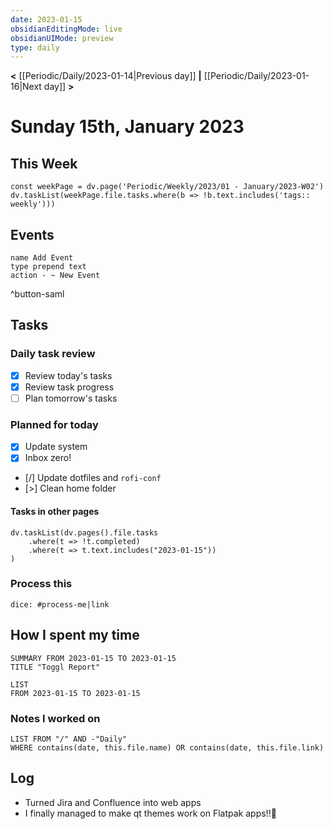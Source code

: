 ```yaml
---
date: 2023-01-15
obsidianEditingMode: live
obsidianUIMode: preview
type: daily
---
```


**<** [[Periodic/Daily/2023-01-14|Previous day]] **|** [[Periodic/Daily/2023-01-16|Next day]] **>**

# Sunday 15th, January 2023

## This Week

```dataviewjs
const weekPage = dv.page('Periodic/Weekly/2023/01 - January/2023-W02')
dv.taskList(weekPage.file.tasks.where(b => !b.text.includes('tags:: weekly')))
```

## Events
```button
name Add Event
type prepend text
action - ~ New Event
```
^button-saml

## Tasks

### Daily task review
- [x] Review today's tasks
- [x] Review task progress
- [ ] Plan tomorrow's tasks

### Planned for today
- [x] Update system
- [x] Inbox zero!
- [/] Update dotfiles and `rofi-conf`
- [>] Clean home folder

#### Tasks in other pages
```dataviewjs
dv.taskList(dv.pages().file.tasks
	.where(t => !t.completed)
	.where(t => t.text.includes("2023-01-15"))
)
```

### Process this
`dice: #process-me|link`

## How I spent my time

```toggl
SUMMARY FROM 2023-01-15 TO 2023-01-15
TITLE "Toggl Report"
```

```toggl
LIST
FROM 2023-01-15 TO 2023-01-15
```

### Notes I worked on

```dataview
LIST FROM "/" AND -"Daily"
WHERE contains(date, this.file.name) OR contains(date, this.file.link)
```

## Log

- Turned Jira and Confluence into web apps
- I finally managed to make qt themes work on Flatpak apps!!🥳